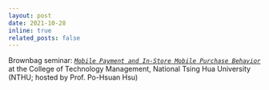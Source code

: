 ```yaml
---
layout: post
date: 2021-10-28
inline: true
related_posts: false
---
```


Brownbag seminar: [_`Mobile Payment and In-Store Mobile Purchase Behavior`_](https://oir.site.nthu.edu.tw/p/404-1487-166085.php) at the College of Technology Management, National Tsing Hua University (NTHU; hosted by Prof. Po-Hsuan Hsu)